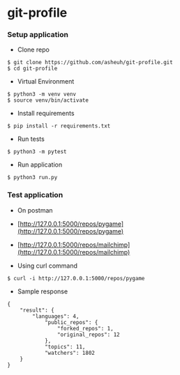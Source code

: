 # git-profile

### Setup application

- Clone repo

```
$ git clone https://github.com/asheuh/git-profile.git
$ cd git-profile
```

- Virtual Environment

```
$ python3 -m venv venv
$ source venv/bin/activate
```

- Install requirements

```
$ pip install -r requirements.txt
```

- Run tests

```
$ python3 -m pytest
```

- Run application

```
$ python3 run.py
```

### Test application

- On postman

- [http://127.0.0.1:5000/repos/pygame](http://127.0.0.1:5000/repos/pygame)
- [http://127.0.0.1:5000/repos/mailchimp](http://127.0.0.1:5000/repos/mailchimp)

- Using curl command

```
$ curl -i http://127.0.0.1:5000/repos/pygame
```

- Sample response

```
{
    "result": {
        "languages": 4,
            "public_repos": {
                "forked_repos": 1,
                "original_repos": 12
            },
            "topics": 11,
            "watchers": 1802
    }
}
```
